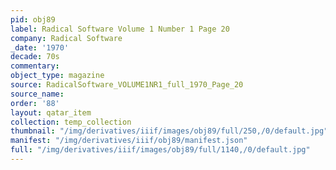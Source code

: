 ```yaml
---
pid: obj89
label: Radical Software Volume 1 Number 1 Page 20
company: Radical Software
_date: '1970'
decade: 70s
commentary:
object_type: magazine
source: RadicalSoftware_VOLUME1NR1_full_1970_Page_20
source_name:
order: '88'
layout: qatar_item
collection: temp_collection
thumbnail: "/img/derivatives/iiif/images/obj89/full/250,/0/default.jpg"
manifest: "/img/derivatives/iiif/obj89/manifest.json"
full: "/img/derivatives/iiif/images/obj89/full/1140,/0/default.jpg"
---
```

